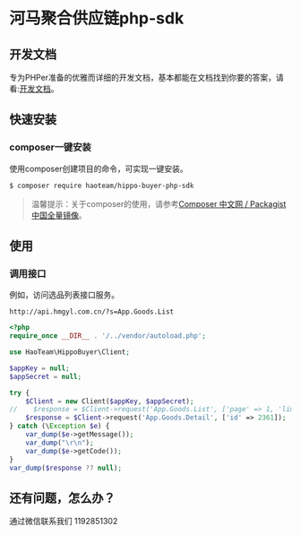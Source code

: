 # 河马聚合供应链php-sdk

## 开发文档
专为PHPer准备的优雅而详细的开发文档，基本都能在文档找到你要的答案，请看:[开发文档](http://api.hmgyl.com.cn/docs.php)。  

## 快速安装

### composer一键安装

使用composer创建项目的命令，可实现一键安装。  

```bash
$ composer require haoteam/hippo-buyer-php-sdk
```
> 温馨提示：关于composer的使用，请参考[Composer 中文网 / Packagist 中国全量镜像](http://www.phpcomposer.com/)。  

## 使用

### 调用接口

例如，访问选品列表接口服务。  

```
http://api.hmgyl.com.cn/?s=App.Goods.List
``` 

```php
<?php
require_once __DIR__ . '/../vendor/autoload.php';

use HaoTeam\HippoBuyer\Client;

$appKey = null;
$appSecret = null;

try {
    $Client = new Client($appKey, $appSecret);
//    $response = $Client->request('App.Goods.List', ['page' => 1, 'limit' => 20]);
    $response = $Client->request('App.Goods.Detail', ['id' => 2361]);
} catch (\Exception $e) {
    var_dump($e->getMessage());
    var_dump("\r\n");
    var_dump($e->getCode());
}
var_dump($response ?? null);
```  

## 还有问题，怎么办？ 

通过微信联系我们 1192851302